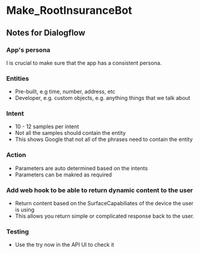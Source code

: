 # Make_RootInsuranceBot

## Notes for Dialogflow

### App's persona
I is crucial to make sure that the app has a consistent persona.

### Entities

* Pre-built, e.g time, number, address, etc
* Developer, e.g. custom objects, e.g. anything things that we talk about

### Intent
 
 * 10 - 12 samples per intent
 * Not all the samples should contain the entity
  * This shows Google that not all of the phrases need to contain the entity

### Action
 * Parameters are auto determined based on the intents
 * Parameters can be makred as required


### Add web hook to be able to return dynamic content to the user
 * Return content based on the SurfaceCapabiliates of the device the user is using
  * This allows you return simple or complicated response back to the user.

### Testing
* Use the try now in the API UI to check it
